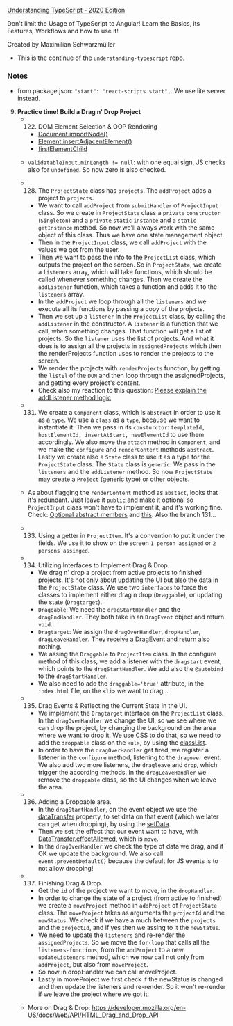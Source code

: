 [Understanding TypeScript - 2020 Edition](https://www.udemy.com/course/understanding-typescript/)

Don't limit the Usage of TypeScript to Angular! Learn the Basics, its Features, Workflows and how to use it!

Created by Maximilian Schwarzmüller

- This is the continue of the `understanding-typescript` repo.

### Notes

- from package.json: `"start": "react-scripts start",`. We use lite server instead.

9. **Practice time! Build a Drag n' Drop Project**
    - 122. DOM Element Selection & OOP Rendering
        - [Document.importNode()](https://developer.mozilla.org/en-US/docs/Web/API/Document/importNode)
        - [Element.insertAdjacentElement()](https://www.w3schools.com/jsref/met_node_insertadjacentelement.asp)
        - [firstElementChild](https://www.w3schools.com/jsref/prop_element_firstelementchild.asp)
    - `validatableInput.minLength != null`: with one equal sign, JS checks also for `undefined`. So now zero is also checked.
    - 128. The `ProjectState` class has `projects`. The `addProject` adds a project to `projects`. 
        - We want to call `addProject` from `submitHandler` of `ProjectInput` class. So we create in `ProjectState` class a `private` `constructor` (`Singleton`) and a `private` `static` `instance` and a `static` `getInstance` method. So now we'll always work with the same object of this class. Thus we have one state management object.
        - Then in the `ProjectInput` class, we call `addProject` with the values we got from the user. 
        - Then we want to pass the info to the `ProjectList` class, which outputs the project on the screen. So in `ProjectState`, we create a `listeners` array, which will take functions, which should be called whenever something changes. Then we create the `addListener` function, which takes a function and adds it to the `listeners` array.  
        - In the `addProject` we loop through all the `listeners` and we execute all its functions by passing a copy of the projects.  
        - Then we set up a `listener` in the `ProjectList` class, by calling the `addListener` in the constructor. A `listener` is a function that we call, when something changes. That function will get a list of projects. So the `listener` uses the list of projects. And what it does is to assign all the projects in `assignedProjects` which then the renderProjects function uses to render the projects to the screen. 
        - We render the projects with `renderProjects` function, by getting the `listEl` of the `DOM` and then loop through the assignedProjects, and getting every project's content.
        - Check also my reaction to this question: [Please explain the addListener method logic](https://www.udemy.com/course/understanding-typescript/learn/lecture/16935820#questions/10231684)
    - 131. We create a `Component` class, which is `abstract` in order to use it as a `type`. We use a `class` as a `type`, because we want to instantiate it. Then we pass in its `consturctor`: `templateId, hostElementId, insertAtStart, newElementId` to use them accordingly. We also move the `attach` method in `Component`, and we make the `configure` and `renderContent` methods `abstract`. Lastly we create also a `State` class to use it as a type for the `ProjectState` class. The `State` class is `generic`. We pass in the `listeners` and the `addListener` method. So now `ProjectState` may create a `Project` (generic type) or other objects.
    - As about flagging the `renderContent` method as `abstact`, looks that it's redundant. Just leave it `public` and make it optional so `ProjectInput` claas won't have to implement it, and it's working fine. Check: [Optional abstract members](https://github.com/microsoft/TypeScript/issues/6413) and [this](https://www.udemy.com/course/understanding-typescript/learn/lecture/16935850#questions/12474016). Also the branch 131...
    - 133. Using a getter in `ProjectItem`. It's a convention to put it under the fields. We use it to show on the screen `1 person assigned` or `2 persons assinged`.
    - 134. Utilizing Interfaces to Implement Drag & Drop. 
        - We drag n' drop a project from active projects to finished projects. It's not only about updating the UI but also the data in the `ProjectState` class. We use two `interfaces` to force the classes to implement either drag n drop (`Draggable`), or updating the state (`Dragtarget`). 
        - `Draggable`: We need the `dragStartHandler` and the `dragEndHandler`. They both take in an `DragEvent` object and return `void`.
        - `Dragtarget`: We assign the `dragOverHandler`, `dropHandler`, `dragLeaveHandler`. They receive a DragEvent and return also nothing.
        - We assing the `Draggable` to `ProjectItem` class. In the configure method of this class, we add a listener with the `dragstart` event, which points to the `dragStartHandler`. We add also the `@autobind` to the `dragStartHandler`.
        - We also need to add the `draggable='true'` attribute, in the `index.html` file, on the `<li>` we want to drag...
    - 135. Drag Events & Reflecting the Current State in the UI.
        - We implement the `Dragtarget` interface on the `ProjectList` class. In the `dragOverHandler` we change the UI, so we see where we can drop the project, by changing the background on the area where we want to drop it. We use CSS to do that, so we need to add the `droppable` class on the `<ul>`, by using the [classList](https://developer.mozilla.org/en-US/docs/Web/API/Element/classList). 
        - In order to have the `dragOverHandler` get fired, we register a listener in the `configure` method, listening to the `dragover` event. We also add two more listeners, the `dragleave` and `drop`, which trigger the according methods. In the `dragLeaveHandler` we remove the `droppable` class, so the UI changes when we leave the area.
    - 136. Adding a Droppable area.
        - In the `dragStartHandler`, on the event object we use the [dataTransfer](https://developer.mozilla.org/en-US/docs/Web/API/DataTransfer) property, to set data on that event (which we later can get when dropping), by using the [setData](https://developer.mozilla.org/en-US/docs/Web/API/DataTransfer/setData). 
        - Then we set the effect that our event want to have, with [DataTransfer.effectAllowed](https://developer.mozilla.org/en-US/docs/Web/API/DataTransfer/effectAllowed), which is `move`.
        - In the `dragOverHandler` we check the type of data we drag, and if OK we update the background. We also call `event.preventDefault()` because the default for JS events is to not allow dropping!   
    - 137. Finishing Drag & Drop.
        - Get the `id` of the project we want to move, in the `dropHandler`. 
        - In order to change the state of a project (from active to finished) we create a `moveProject` method in `addProject` of `ProjectState` class. The `moveProject` takes as arguments the `projectId` and the `newStatus`. We check if we have a much between the `projects` and the `projectId`, and if yes then we assing to it the `newStatus`.
        - We need to update the `listeners` and re-render the `assignedProjects`. So we move the `for-loop` that calls all the `listeners-functions`, from the `addProject` to a new `updateListeners` method, which we now call not only from `addProject`, but also from `moveProject`.
        - So now in dropHandler we can call moveProject.
        - Lastly in moveProject we first check if the newStatus is changed and then update the listeners and re-render. So it won't re-render if we leave the project where we got it. 

    - More on Drag & Drop: https://developer.mozilla.org/en-US/docs/Web/API/HTML_Drag_and_Drop_API